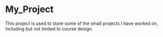 # My_Project
This project is used to store some of the small projects I have worked on, including but not limited to course design.
